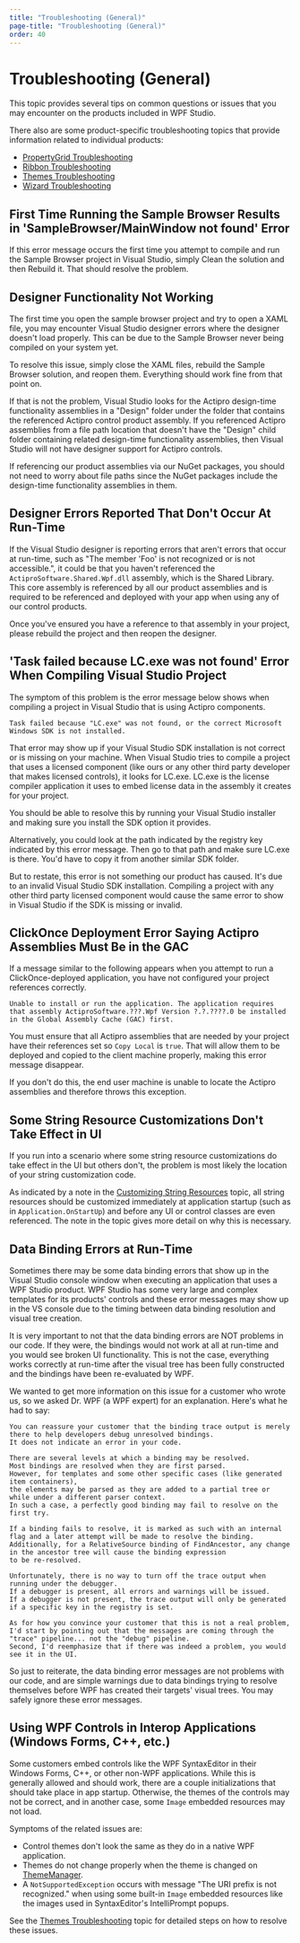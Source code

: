```yaml
---
title: "Troubleshooting (General)"
page-title: "Troubleshooting (General)"
order: 40
---
```

# Troubleshooting (General)

This topic provides several tips on common questions or issues that you may encounter on the products included in WPF Studio.

There also are some product-specific troubleshooting topics that provide information related to individual products:

- [PropertyGrid Troubleshooting](grids/troubleshooting.md)
- [Ribbon Troubleshooting](ribbon/troubleshooting.md)
- [Themes Troubleshooting](themes/troubleshooting.md)
- [Wizard Troubleshooting](wizard/troubleshooting.md)

## First Time Running the Sample Browser Results in 'SampleBrowser/MainWindow not found' Error

If this error message occurs the first time you attempt to compile and run the Sample Browser project in Visual Studio, simply Clean the solution and then Rebuild it.  That should resolve the problem.

## Designer Functionality Not Working

The first time you open the sample browser project and try to open a XAML file, you may encounter Visual Studio designer errors where the designer doesn't load properly.  This can be due to the Sample Browser never being compiled on your system yet.

To resolve this issue, simply close the XAML files, rebuild the Sample Browser solution, and reopen them.  Everything should work fine from that point on.

If that is not the problem, Visual Studio looks for the Actipro design-time functionality assemblies in a "Design" folder under the folder that contains the referenced Actipro control product assembly.  If you referenced Actipro assemblies from a file path location that doesn't have the "Design" child folder containing related design-time functionality assemblies, then Visual Studio will not have designer support for Actipro controls.

If referencing our product assemblies via our NuGet packages, you should not need to worry about file paths since the NuGet packages include the design-time functionality assemblies in them.

## Designer Errors Reported That Don't Occur At Run-Time

If the Visual Studio designer is reporting errors that aren't errors that occur at run-time, such as "The member 'Foo' is not recognized or is not accessible.", it could be that you haven't referenced the `ActiproSoftware.Shared.Wpf.dll` assembly, which is the Shared Library.  This core assembly is referenced by all our product assemblies and is required to be referenced and deployed with your app when using any of our control products.

Once you've ensured you have a reference to that assembly in your project, please rebuild the project and then reopen the designer.

## 'Task failed because LC.exe was not found' Error When Compiling Visual Studio Project

The symptom of this problem is the error message below shows when compiling a project in Visual Studio that is using Actipro components.

```
Task failed because "LC.exe" was not found, or the correct Microsoft Windows SDK is not installed.
```

That error may show up if your Visual Studio SDK installation is not correct or is missing on your machine.  When Visual Studio tries to compile a project that uses a licensed component (like ours or any other third party developer that makes licensed controls), it looks for LC.exe.  LC.exe is the license compiler application it uses to embed license data in the assembly it creates for your project.

You should be able to resolve this by running your Visual Studio installer and making sure you install the SDK option it provides.

Alternatively, you could look at the path indicated by the registry key indicated by this error message.  Then go to that path and make sure LC.exe is there.  You'd have to copy it from another similar SDK folder.

But to restate, this error is not something our product has caused.  It's due to an invalid Visual Studio SDK installation.  Compiling a project with any other third party licensed component would cause the same error to show in Visual Studio if the SDK is missing or invalid.

## ClickOnce Deployment Error Saying Actipro Assemblies Must Be in the GAC

If a message similar to the following appears when you attempt to run a ClickOnce-deployed application, you have not configured your project references correctly.

```
Unable to install or run the application. The application requires that assembly ActiproSoftware.???.Wpf Version ?.?.????.0 be installed in the Global Assembly Cache (GAC) first.
```

You must ensure that all Actipro assemblies that are needed by your project have their references set so `Copy Local` is `true`.  That will allow them to be deployed and copied to the client machine properly, making this error message disappear.

If you don't do this, the end user machine is unable to locate the Actipro assemblies and therefore throws this exception.

## Some String Resource Customizations Don't Take Effect in UI

If you run into a scenario where some string resource customizations do take effect in the UI but others don't, the problem is most likely the location of your string customization code.

As indicated by a note in the [Customizing String Resources](customizing-string-resources.md) topic, all string resources should be customized immediately at application startup (such as in `Application.OnStartUp`) and before any UI or control classes are even referenced.  The note in the topic gives more detail on why this is necessary.

## Data Binding Errors at Run-Time

Sometimes there may be some data binding errors that show up in the Visual Studio console window when executing an application that uses a WPF Studio product.  WPF Studio has some very large and complex templates for its products' controls and these error messages may show up in the VS console due to the timing between data binding resolution and visual tree creation.

It is very important to not that the data binding errors are NOT problems in our code.  If they were, the bindings would not work at all at run-time and you would see broken UI functionality.  This is not the case, everything works correctly at run-time after the visual tree has been fully constructed and the bindings have been re-evaluated by WPF.

We wanted to get more information on this issue for a customer who wrote us, so we asked Dr. WPF (a WPF expert) for an explanation.  Here's what he had to say:

```
You can reassure your customer that the binding trace output is merely there to help developers debug unresolved bindings.  
It does not indicate an error in your code.
						
There are several levels at which a binding may be resolved.  
Most bindings are resolved when they are first parsed.  
However, for templates and some other specific cases (like generated item containers), 
the elements may be parsed as they are added to a partial tree or while under a different parser context.  
In such a case, a perfectly good binding may fail to resolve on the first try.
						
If a binding fails to resolve, it is marked as such with an internal flag and a later attempt will be made to resolve the binding. 
Additionally, for a RelativeSource binding of FindAncestor, any change in the ancestor tree will cause the binding expression 
to be re-resolved.
						
Unfortunately, there is no way to turn off the trace output when running under the debugger.  
If a debugger is present, all errors and warnings will be issued. 
If a debugger is not present, the trace output will only be generated if a specific key in the registry is set.
						
As for how you convince your customer that this is not a real problem, 
I'd start by pointing out that the messages are coming through the "trace" pipeline... not the "debug" pipeline.  
Second, I'd reemphasize that if there was indeed a problem, you would see it in the UI.
```

So just to reiterate, the data binding error messages are not problems with our code, and are simple warnings due to data bindings trying to resolve themselves before WPF has created their targets' visual trees.  You may safely ignore these error messages.

## Using WPF Controls in Interop Applications (Windows Forms, C++, etc.)

Some customers embed controls like the WPF SyntaxEditor in their Windows Forms, C++, or other non-WPF applications.  While this is generally allowed and should work, there are a couple initializations that should take place in app startup.  Otherwise, the themes of the controls may not be correct, and in another case, some `Image` embedded resources may not load.

Symptoms of the related issues are:

- Control themes don't look the same as they do in a native WPF application.
- Themes do not change properly when the theme is changed on [ThemeManager](xref:@ActiproUIRoot.Themes.ThemeManager).
- A `NotSupportedException` occurs with message "The URI prefix is not recognized." when using some built-in `Image` embedded resources like the images used in SyntaxEditor's IntelliPrompt popups.

See the [Themes Troubleshooting](themes/troubleshooting.md) topic for detailed steps on how to resolve these issues.
